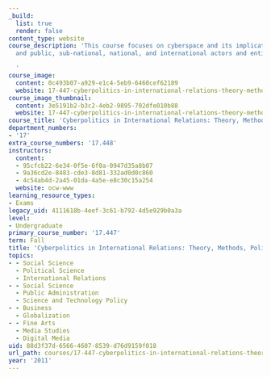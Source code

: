 ```yaml
---
_build:
  list: true
  render: false
content_type: website
course_description: 'This course focuses on cyberspace and its implications for private
  and public, sub-national, national, and international actors and entities.

  '
course_image:
  content: 0c493b07-a929-e1c4-5eb9-6460cef62189
  website: 17-447-cyberpolitics-in-international-relations-theory-methods-policy-fall-2011
course_image_thumbnail:
  content: 3e5191b2-b3c2-4eb2-9895-702dfe010b88
  website: 17-447-cyberpolitics-in-international-relations-theory-methods-policy-fall-2011
course_title: 'Cyberpolitics in International Relations: Theory, Methods, Policy'
department_numbers:
- '17'
extra_course_numbers: '17.448'
instructors:
  content:
  - 95cfcb22-6e34-0f5e-6f0a-0947d35a8b07
  - 9a36cd2e-8483-cde3-8d81-332ad0d0c860
  - 4c54ab4d-2a45-01da-4a5e-e8c30c15a254
  website: ocw-www
learning_resource_types:
- Exams
legacy_uid: 4111618b-4eef-3c61-b792-4d5e929b0a3a
level:
- Undergraduate
primary_course_number: '17.447'
term: Fall
title: 'Cyberpolitics in International Relations: Theory, Methods, Policy'
topics:
- - Social Science
  - Political Science
  - International Relations
- - Social Science
  - Public Administration
  - Science and Technology Policy
- - Business
  - Globalization
- - Fine Arts
  - Media Studies
  - Digital Media
uid: 88d3f37d-6566-4607-8539-d76d9159f018
url_path: courses/17-447-cyberpolitics-in-international-relations-theory-methods-policy-fall-2011
year: '2011'
---
```

